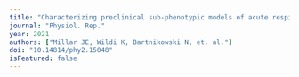 ```yaml
---
title: "Characterizing preclinical sub-phenotypic models of acute respiratory distress syndrome: an experimental ovine study."
journal: "Physiol. Rep."
year: 2021
authors: ["Millar JE, Wildi K, Bartnikowski N, et. al."]
doi: "10.14814/phy2.15048"
isFeatured: false
---
```

